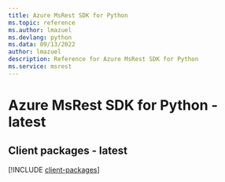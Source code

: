 ```yaml
---
title: Azure MsRest SDK for Python
ms.topic: reference
ms.author: lmazuel
ms.devlang: python
ms.data: 09/13/2022
author: lmazuel
description: Reference for Azure MsRest SDK for Python
ms.service: msrest
---
```

# Azure MsRest SDK for Python - latest

## Client packages - latest
[!INCLUDE [client-packages](msrest-client-index.md)]